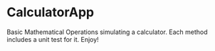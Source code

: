 # CalculatorApp
Basic Mathematical Operations simulating a calculator. Each method includes a unit test for it. Enjoy!
